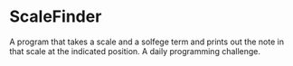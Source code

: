 # ScaleFinder
A program that takes a scale and a solfege term and prints out the note in that scale at the indicated position. A daily programming challenge.
